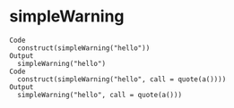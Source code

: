 # simpleWarning

    Code
      construct(simpleWarning("hello"))
    Output
      simpleWarning("hello")
    Code
      construct(simpleWarning("hello", call = quote(a())))
    Output
      simpleWarning("hello", call = quote(a()))

